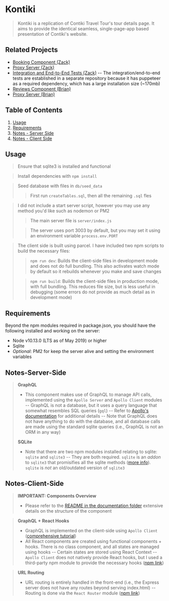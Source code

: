 # Kontiki

> Kontiki is a replication of Contiki Travel Tour's tour details page. It aims to provide the identical seamless, single-page-app based presentation of Contiki's website.

## Related Projects

  - [Booking Component (Zack)](https://github.com/teammustard/kontiki_component_zackzeyu)
  - [Proxy Server (Zack)](https://github.com/teammustard/kontiki_proxy_zackzeyu)
  - [Integration and End-to-End Tests (Zack)](https://github.com/teammustard/kontiki_integration_tests_zackzeyu)
  -- The integration/end-to-end tests are established in a separate repository because it has puppeteer as a required dependency, which has a large installation size (~170mb)
  - [Reviews Component (Brian)](https://github.com/teammustard/kontiki_component_ohbrian19)
  - [Proxy Server (Brian)](https://github.com/teammustard/kontiki_proxy_ohbrian19)

## Table of Contents

1. [Usage](#Usage)
2. [Requirements](#Requirements)
3. [Notes - Server Side](#Notes-Server-Side)
4. [Notes - Client Side](#Notes-Server-Side)

## Usage

> Ensure that sqlite3 is installed and functional

> Install dependencies with `npm install`

> Seed database with files in `db/seed_data`
>> First run `createTables.sql`, then all the remaining `.sql` fles

> I did not include a start server script, however you may use any method you'd like such as nodemon or PM2
>> The main server file is `server/index.js`
>
>> The server uses port 3003 by default, but you may set it using an environment variable `process.env.PORT`
>

> The client side is built using parcel. I have included two npm scripts to build the necessary files:
>> `npm run dev`: Builds the client-side files in development mode and does not do full bundling. This also activates watch mode by default so it rebuilds whenever you make and save changes
>
>> `npm run build`: Builds the client-side files in production mode, with full bundling. This reduces file size, but is less useful in debugging (some errors do not provide as much detail as in development mode)

## Requirements

Beyond the npm modules required in package.json, you should have the following installed and working on the server:

- Node v10.13.0 (LTS as of May 2019) or higher
- Sqlite
- *Optional*: PM2 for keep the server alive and setting the environment variables

## Notes-Server-Side

> **GraphQL**
> - This component makes use of GraphQL to manage API calls, implemented using the `Apollo Server` and `Apollo Client` modules
> -- GraphQL is not a database, but it uses a query language that somewhat resembles SQL queries (`gql`)
> -- Refer to [Apollo's documentation](https://www.apollographql.com/docs/apollo-server/essentials/server/) for additional details
> -- Note that GraphQL does not have anything to do with the database, and all database calls are made using the standard sqlite queries (i.e., GraphQL is not an ORM in any way)
>
> **SQLite**
> - Note that there are two npm modules installed relating to sqlite: `sqlite` and `sqlite3`
> -- They are both required. `sqlite` is an *addon* to `sqlite3` that promisifies all the sqlite methods ([more info](https://www.npmjs.com/package/sqlite)). `sqlite` is *not* an old/outdated version of `sqlite3`

## Notes-Client-Side
> **IMPORTANT:  Components Overview**
> - Please refer to the [README in the documentation folder](documentation/README.md) extensive details on the structure of the component

> **GraphQL + React Hooks**
> - GraphQL is implemented on the client-side using `Apollo Client` ([comprehensive tutorial](https://www.howtographql.com/react-apollo/0-introduction/))
> - All React components are created using functional components + hooks. There is no class component, and all states are managed using hooks
> -- Certain states are stored using React Context
> -- `Apollo Client` does not natively provide React hooks, but I used a third-party npm module to provide the necessary hooks ([npm link](https://github.com/trojanowski/react-apollo-hooks))

> **URL Routing**
> - URL routing is entirely handled in the front-end (i.e., the Express server does not have any routes beyond serving index.html)
> -- Routing is done via the `React Router` module ([npm link](https://github.com/ReactTraining/react-router))